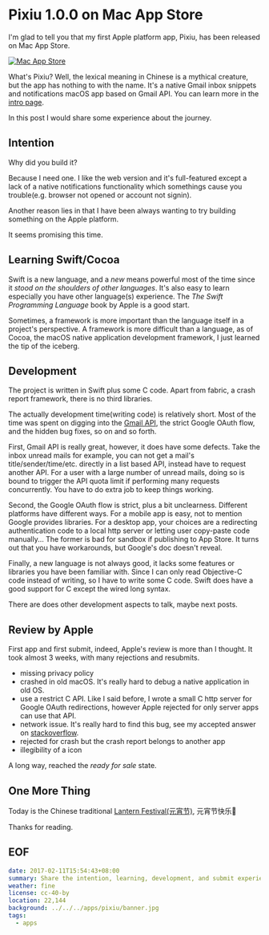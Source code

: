 Pixiu 1.0.0 on Mac App Store
===
I'm glad to tell you that my first Apple platform app, Pixiu, has been released on Mac App Store.

[![Mac App Store](https://devimages.apple.com.edgekey.net/app-store/marketing/guidelines/mac/images/badge-download-on-the-mac-app-store.svg)](https://geo.itunes.apple.com/app/id1195433805)

What's Pixiu? Well, the lexical meaning in Chinese is a mythical creature, but the app has nothing to with the name. It's a native Gmail inbox snippets and notifications macOS app based on Gmail API. You can learn more in the [intro page][intro].

In this post I would share some experience about the journey.

## Intention
Why did you build it?

Because I need one. I like the web version and it's full-featured except a lack of a native notifications functionality which somethings cause you trouble(e.g. browser not opened or account not signin).

Another reason lies in that I have been always wanting to try building something on the Apple platform.

It seems promising this time.

## Learning Swift/Cocoa
Swift is a new language, and a *new* means powerful most of the time since it *stood on the shoulders of other languages*. It's also easy to learn especially you have other language(s) experience. The *The Swift Programming Language* book by Apple is a good start.

Sometimes, a framework is more important than the language itself in a project's perspective. A framework is more difficult than a language, as of Cocoa, the macOS native application development framework, I just learned the tip of the iceberg.

## Development
The project is written in Swift plus some C code. Apart from fabric, a crash report framework, there is no third libraries.

The actually development time(writing code) is relatively short. Most of the time was spent on digging into the [Gmail API][Gmail API], the strict Google OAuth flow, and the hidden bug fixes, so on and so forth.

First, Gmail API is really great, however, it does have some defects. Take the inbox unread mails for example, you can not get a mail's title/sender/time/etc. directly in a list based API, instead have to request another API. For a user with a large number of unread mails, doing so is bound to trigger the API quota limit if performing many requests concurrently. You have to do extra job to keep things working.

Second, the Google OAuth flow is strict, plus a bit unclearness. Different platforms have different ways. For a mobile app is easy, not to mention Google provides libraries. For a desktop app, your choices are a redirecting authentication code to a local http server or letting user copy-paste code manually... The former is bad for sandbox if publishing to App Store. It turns out that you have workarounds, but Google's doc doesn't reveal.

Finally, a new language is not always good, it lacks some features or libraries you have been familiar with. Since I can only read Objective-C code instead of writing, so I have to write some C code. Swift does have a good support for C except the wired long syntax.

There are does other development aspects to talk, maybe next posts.

## Review by Apple
First app and first submit, indeed, Apple's review is more than I thought. It took almost 3 weeks, with many rejections and resubmits.

- missing privacy policy
- crashed in old macOS. It's really hard to debug a native application in old OS.
- use a restrict C API. Like I said before, I wrote a small C http server for Google OAuth redirections, however Apple rejected for only server apps can use that API.
- network issue. It's really hard to find this bug, see my accepted answer on [stackoverflow][stackoverflow].
- rejected for crash but the crash report belongs to another app
- illegibility of a icon

A long way, reached the *ready for sale* state.

## One More Thing
Today is the Chinese traditional [Lantern Festival(元宵节)][Lantern Festival], 元宵节快乐🎉

Thanks for reading.

## EOF
```yaml
date: 2017-02-11T15:54:43+08:00
summary: Share the intention, learning, development, and submit experience of the Pixiu app
weather: fine
license: cc-40-by
location: 22,144
background: ../../../apps/pixiu/banner.jpg
tags:
  - apps
```

[intro]: https://xiaolongtongxue.com/apps/pixiu/
[Gmail API]: https://developers.google.com/gmail/api/
[stackoverflow]: https://stackoverflow.com/questions/41461481/error-domain-nsposixerrordomain-code-100-protocol-error/41988623#41988623
[Lantern Festival]: https://en.wikipedia.org/wiki/Lantern_Festival

